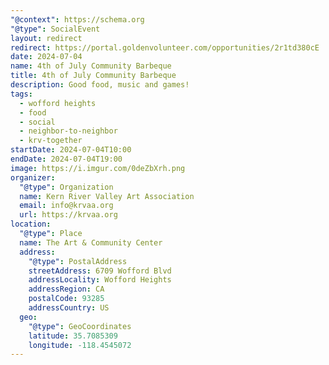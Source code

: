 ```yaml
---
"@context": https://schema.org
"@type": SocialEvent
layout: redirect
redirect: https://portal.goldenvolunteer.com/opportunities/2r1td380cE
date: 2024-07-04
name: 4th of July Community Barbeque
title: 4th of July Community Barbeque
description: Good food, music and games!
tags:
  - wofford heights
  - food
  - social
  - neighbor-to-neighbor
  - krv-together
startDate: 2024-07-04T10:00
endDate: 2024-07-04T19:00
image: https://i.imgur.com/0deZbXrh.png
organizer:
  "@type": Organization
  name: Kern River Valley Art Association
  email: info@krvaa.org
  url: https://krvaa.org
location:
  "@type": Place
  name: The Art & Community Center
  address:
    "@type": PostalAddress
    streetAddress: 6709 Wofford Blvd
    addressLocality: Wofford Heights
    addressRegion: CA
    postalCode: 93285
    addressCountry: US
  geo:
    "@type": GeoCoordinates
    latitude: 35.7085309
    longitude: -118.4545072
---
```

